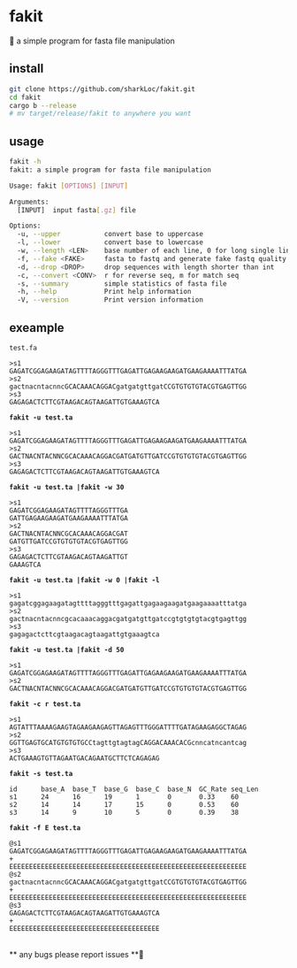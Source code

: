# fakit
🦀 a simple program for fasta file manipulation 

## install

```bash
git clone https://github.com/sharkLoc/fakit.git
cd fakit
cargo b --release
# mv target/release/fakit to anywhere you want 
```

## usage

```bash
fakit -h
fakit: a simple program for fasta file manipulation

Usage: fakit [OPTIONS] [INPUT]

Arguments:
  [INPUT]  input fasta[.gz] file

Options:
  -u, --upper           convert base to uppercase
  -l, --lower           convert base to lowercase
  -w, --length <LEN>    base number of each line, 0 for long single line
  -f, --fake <FAKE>     fasta to fastq and generate fake fastq quality
  -d, --drop <DROP>     drop sequences with length shorter than int
  -c, --convert <CONV>  r for reverse seq, m for match seq
  -s, --summary         simple statistics of fasta file
  -h, --help            Print help information
  -V, --version         Print version information
```
## exeample
`test.fa`
```
>s1
GAGATCGGAGAAGATAGTTTTAGGGTTTGAGATTGAGAAGAAGATGAAGAAAATTTATGA
>s2
gactnacntacnncGCACAAACAGGACgatgatgttgatCCGTGTGTGTACGTGAGTTGG
>s3
GAGAGACTCTTCGTAAGACAGTAAGATTGTGAAAGTCA
```

<b>`fakit -u test.ta`</b>
```
>s1
GAGATCGGAGAAGATAGTTTTAGGGTTTGAGATTGAGAAGAAGATGAAGAAAATTTATGA
>s2
GACTNACNTACNNCGCACAAACAGGACGATGATGTTGATCCGTGTGTGTACGTGAGTTGG
>s3
GAGAGACTCTTCGTAAGACAGTAAGATTGTGAAAGTCA
```
<b>`fakit -u test.ta |fakit -w 30`</b>
```
>s1
GAGATCGGAGAAGATAGTTTTAGGGTTTGA
GATTGAGAAGAAGATGAAGAAAATTTATGA
>s2
GACTNACNTACNNCGCACAAACAGGACGAT
GATGTTGATCCGTGTGTGTACGTGAGTTGG
>s3
GAGAGACTCTTCGTAAGACAGTAAGATTGT
GAAAGTCA
```
<b>`fakit -u test.ta |fakit -w 0 |fakit -l`</b>
```
>s1
gagatcggagaagatagttttagggtttgagattgagaagaagatgaagaaaatttatga
>s2
gactnacntacnncgcacaaacaggacgatgatgttgatccgtgtgtgtacgtgagttgg
>s3
gagagactcttcgtaagacagtaagattgtgaaagtca
```
<b>`fakit -u test.ta |fakit -d 50`</b>
```
>s1
GAGATCGGAGAAGATAGTTTTAGGGTTTGAGATTGAGAAGAAGATGAAGAAAATTTATGA
>s2
GACTNACNTACNNCGCACAAACAGGACGATGATGTTGATCCGTGTGTGTACGTGAGTTGG
```
<b>`fakit -c r test.ta `</b>
```
>s1
AGTATTTAAAAGAAGTAGAAGAAGAGTTAGAGTTTGGGATTTTGATAGAAGAGGCTAGAG
>s2
GGTTGAGTGCATGTGTGTGCCtagttgtagtagCAGGACAAACACGcnncatncantcag
>s3
ACTGAAAGTGTTAGAATGACAGAATGCTTCTCAGAGAG
```
<b>`fakit -s test.ta `</b>
```
id      base_A  base_T  base_G  base_C  base_N  GC_Rate seq_Len
s1      24      16      19      1       0       0.33    60
s2      14      14      17      15      0       0.53    60
s3      14      9       10      5       0       0.39    38
```
<b>`fakit -f E test.ta `</b>
```
@s1
GAGATCGGAGAAGATAGTTTTAGGGTTTGAGATTGAGAAGAAGATGAAGAAAATTTATGA
+
EEEEEEEEEEEEEEEEEEEEEEEEEEEEEEEEEEEEEEEEEEEEEEEEEEEEEEEEEEEE
@s2
gactnacntacnncGCACAAACAGGACgatgatgttgatCCGTGTGTGTACGTGAGTTGG
+
EEEEEEEEEEEEEEEEEEEEEEEEEEEEEEEEEEEEEEEEEEEEEEEEEEEEEEEEEEEE
@s3
GAGAGACTCTTCGTAAGACAGTAAGATTGTGAAAGTCA
+
EEEEEEEEEEEEEEEEEEEEEEEEEEEEEEEEEEEEEE
```

<br>
** any bugs please report issues **💖
